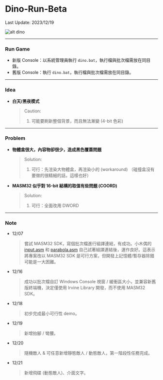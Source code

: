 # Dino-Run-Beta
Last Update: 2023/12/19

![alt dino](https://raw.githubusercontent.com/RogelioKG/Dino-Run/main/preview/dino.gif)

---
### Run Game 
+ 新版 Console：以系統管理員執行 `dino.bat`，執行檔與批次檔需放在同目錄。
+ 舊版 Console：執行 `dino.bat`，執行檔與批次檔需放在同目錄。

---
### Idea

+ **白天/黑夜模式**
    > Caution:
    > 1. 可能要刷新整個背景，而且無法漸變 (4-bit 色彩)

---
### Problem
+ **物體盒很大，內容物卻很少，造成黑色覆蓋問題**
    > Solution:
    > 1. 可行：先渲染大物體盒，再渲染小的 (workaround)
    >（碰撞盒沒有要做的很精細的話，這樣也好）

+ **MASM32 似乎對 16-bit 結構的取值有些問題 (COORD)**
    > Solution:
    > 1. 可行：全面改用 DWORD

---
### Note
+ 12/07
    > 嘗試 MASM32 SDK，寫個批次檔進行組譯連結，有成功。小木偶的 [input.asm](https://wanker742126.neocities.org/old/win32asm/w32asm_ch03) 和 [parabola.asm](https://wanker742126.neocities.org/old/win32asm/w32asm_ch04) 自己試著組譯連結後，運作良好。這表示將專案改以 MASM32 SDK 是可行方案，但開發上記憶體/暫存器除錯可能是一大困難。
+ 12/16
    > 成功以批次檔自訂 Windows Console 視窗 / 緩衝區大小，並兼容新舊版終端機，決定僅使用 Irvine Library 開發，而不使用 MASM32 SDK。
+ 12/18
    > 初步完成最小可行性 demo。
+ 12/19
    > 新增抬腳 / 彎腰。
+ 12/20
    > 隨機敵人 & 可任意新增靜態敵人 / 動態敵人，第一階段性任務完成。
+ 12/21
    > 新增飛碟 (動態敵人)、介面文字。